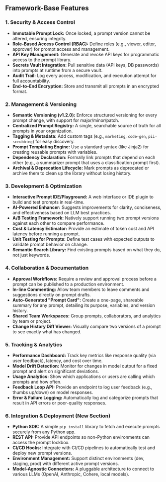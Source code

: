## **Framework-Base Features** 

### 1. Security & Access Control
*   **Immutable Prompt Lock:** Once locked, a prompt version cannot be altered, ensuring integrity.
*   **Role-Based Access Control (RBAC):** Define roles (e.g., viewer, editor, approver) for prompt access and management.
*   **API Key Management:** Generate and revoke API keys for programmatic access to the prompt library.
*   **Secrets Vault Integration:** Pull sensitive data (API keys, DB passwords) into prompts at runtime from a secure vault.
*   **Audit Trail:** Log every access, modification, and execution attempt for full accountability.
*   **End-to-End Encryption:** Store and transmit all prompts in an encrypted format.

### 2. Management & Versioning
*   **Semantic Versioning (v1.2.0):** Enforce structured versioning for every prompt change, with support for major/minor/patch.
*   **Centralized Prompt Registry:** A single, searchable source of truth for all prompts in your organization.
*   **Tagging & Metadata:** Add custom tags (e.g., `marketing`, `code-gen`, `pii-scrubbing`) for easy discovery.
*   **Prompt Templating Engine:** Use a standard syntax (like Jinja2) for creating reusable prompts with variables.
*   **Dependency Declaration:** Formally link prompts that depend on each other (e.g., a summarizer prompt that uses a classification prompt first).
*   **Archival & Deprecation Lifecycle:** Mark prompts as deprecated or archive them to clean up the library without losing history.

### 3. Development & Optimization
*   **Interactive Prompt IDE/Playground:** A web interface or IDE plugin to build and test prompts in real-time.
*   **AI-Powered Enhancer:** Suggests improvements for clarity, conciseness, and effectiveness based on LLM best practices.
*   **A/B Testing Framework:** Natively support running two prompt versions against each other to compare performance.
*   **Cost & Latency Estimator:** Provide an estimate of token cost and API latency before running a prompt.
*   **Unit Testing for Prompts:** Define test cases with expected outputs to validate prompt behavior on change.
*   **Semantic Search Library:** Find existing prompts based on what they do, not just keywords.

### 4. Collaboration & Documentation
*   **Approval Workflows:** Require a review and approval process before a prompt can be published to a production environment.
*   **In-line Commenting:** Allow team members to leave comments and suggestions directly on prompt drafts.
*   **Auto-Generated "Prompt Card":** Create a one-page, shareable summary for any prompt, detailing its purpose, variables, and version history.
*   **Shared Team Workspaces:** Group prompts, collaborators, and analytics by team or project.
*   **Change History Diff Viewer:** Visually compare two versions of a prompt to see exactly what has changed.

### 5. Tracking & Analytics
*   **Performance Dashboard:** Track key metrics like response quality (via user feedback), latency, and cost over time.
*   **Model Drift Detection:** Monitor for changes in model output for a fixed prompt and alert on significant deviations.
*   **Usage Analytics:** Show which applications or users are calling which prompts and how often.
*   **Feedback Loop API:** Provide an endpoint to log user feedback (e.g., thumbs up/down) on model responses.
*   **Error & Failure Logging:** Automatically log and categorize prompts that result in API errors or poor-quality responses.

### 6. Integration & Deployment (New Section)
*   **Python SDK:** A simple `pip install` library to fetch and execute prompts securely from any Python app.
*   **REST API:** Provide API endpoints so non-Python environments can access the prompt lockbox.
*   **CI/CD Hooks:** Integrate with CI/CD pipelines to automatically test and deploy new prompt versions.
*   **Environment Management:** Support distinct environments (dev, staging, prod) with different active prompt versions.
*   **Model-Agnostic Connectors:** A pluggable architecture to connect to various LLMs (OpenAI, Anthropic, Cohere, local models).